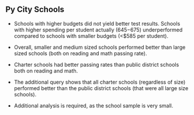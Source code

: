 ## Py City Schools ##

  * Schools with higher budgets did not yield better test results. Schools with higher spending per student actually ($645-$675) underperformed compared to schools with smaller budgets (<$585 per student).

  * Overall, smaller and medium sized schools performed better than large sized schools (both on reading and math passing rate).
  
  * Charter schools had better passing rates than public district schools both on reading and math.

  * The additional query shows that all charter schools (regardless of size) performed better than the public district schools (that were all large size schools).

  * Additional analysis is required, as the school sample is very small. 